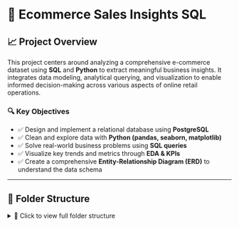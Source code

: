 # 🛒 Ecommerce Sales Insights SQL

## 📈 Project Overview

This project centers around analyzing a comprehensive e-commerce dataset using **SQL** and **Python** to extract meaningful business insights. It integrates data modeling, analytical querying, and visualization to enable informed decision-making across various aspects of online retail operations.

### 🔍 Key Objectives

- ✅ Design and implement a relational database using **PostgreSQL**
- ✅ Clean and explore data with **Python (pandas, seaborn, matplotlib)**
- ✅ Solve real-world business problems using **SQL queries**
- ✅ Visualize key trends and metrics through **EDA & KPIs**
- ✅ Create a comprehensive **Entity-Relationship Diagram (ERD)** to understand the data schema
---

## 📁 Folder Structure

<details>
<summary>📁 Click to view full folder structure</summary>

```text
Ecommerce_Sales_Insights_SQL/
│
├── datasets/
│   ├── Raw_data/                # Contains original raw CSV files
│   └── cleaned_data/           # Cleaned and preprocessed data
│
├── notebooks/
│   ├── E-Commerce_data_cleaning.ipynb          # Data cleaning notebook
│   ├── EDA_analysis_visualizations.ipynb       # EDA using seaborn/matplotlib
│   └── run_sql_queries_and_export_results.ipynb # Executes SQL & saves results
│
├── SQL_Database/
│   ├── Defining_the_Tables.sql      # PostgreSQL schema
│   └── load_cleaned_data.py         # Script to load data to DB
│
├── bussiness_queries_result/
│   ├── query_01_top_sellers.sql
│   ├── ...
│   └── query_20_delivery_performance.sql
│   ├── query_01_result_top_sellers.csv          # pgAdmin CSV outputs
│   └── query_20_result_delivery_performance.csv
│
├── outputs/
│   ├── query_results/                # Python-generated results
│   │   ├── query_01_top_sellers_result.csv
│   │   └── ...
│   └── eda_missing_summary/         # Tabular summaries from EDA
│
├── diagrams/
│   └── ERD_E-Commerce.png
│
└── README.md

</details> ```
---

## 🧭 Step-by-Step Process

### ✅ Step 1: Data Cleaning (`E-Commerce_data_cleaning.ipynb`)
...




